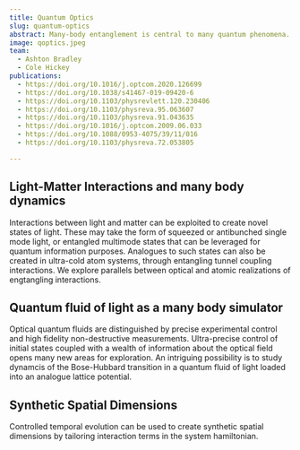 ```yaml
---
title: Quantum Optics
slug: quantum-optics
abstract: Many-body entanglement is central to many quantum phenomena. The interaction of light and matter generates entanglement between photons and atoms, sometimes in the form of useable quantum entanglement created via controlled nonlinear processes, for example in four photon interactions. Entanglement can be well understood in quantum phase space, the playground of quantum optics theory. We study measures of entanglement, and entanglement resources for quantum information applications.
image: qoptics.jpeg
team:
  - Ashton Bradley
  - Cole Hickey
publications:
  - https://doi.org/10.1016/j.optcom.2020.126699
  - https://doi.org/10.1038/s41467-019-09420-6
  - https://doi.org/10.1103/physrevlett.120.230406
  - https://doi.org/10.1103/physreva.95.063607
  - https://doi.org/10.1103/physreva.91.043635
  - https://doi.org/10.1016/j.optcom.2009.06.033
  - https://doi.org/10.1088/0953-4075/39/11/016
  - https://doi.org/10.1103/physreva.72.053805

---
```

## Light-Matter Interactions and many body dynamics
Interactions between light and matter can be exploited to create novel states of light. These may take the form of squeezed or antibunched single mode light, or entangled multimode states that can be leveraged for quantum information purposes. Analogues to such states can also be created in ultra-cold atom systems, through entangling tunnel coupling interactions. We explore parallels between optical and atomic realizations of engtangling interactions.

## Quantum fluid of light as a many body simulator
Optical quantum fluids are distinguished by precise experimental control and high fidelity non-destructive measurements. Ultra-precise control of initial states coupled with a wealth of information about the optical field opens many new areas for exploration. An intriguing possibility is to study dynamcis of the Bose-Hubbard transition in a quantum fluid of light loaded into an analogue lattice potential. 

## Synthetic Spatial Dimensions
Controlled temporal evolution can be used to create synthetic spatial dimensions by tailoring interaction terms in the system hamiltonian. 





